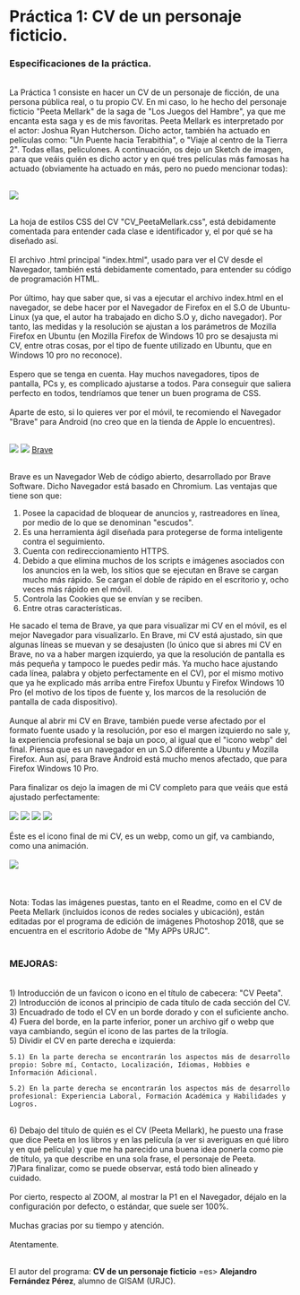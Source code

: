  # Práctica 1: CV de un personaje ficticio.

 ### **Especificaciones de la práctica.**
<br>
 La Práctica 1 consiste en hacer un CV de un personaje de ficción, de una persona pública real, o tu propio CV. En mi caso, lo he hecho del personaje ficticio "Peeta Mellark" de la saga de "Los Juegos del Hambre", ya que me encanta esta saga y es de mis favoritas. Peeta Mellark es interpretado por el actor: Joshua Ryan Hutcherson. Dicho actor, también ha actuado en películas como: "Un Puente hacia Terabithia", o "Viaje al centro de la Tierra 2". Todas ellas, peliculones. A continuación, os dejo un Sketch de imagen, para que veáis quién es dicho actor y en qué tres películas más famosas ha actuado (obviamente ha actuado en más, pero no puedo mencionar todas):
<br>
<br>

![](Sketch_HG.png)

<br>
 La hoja de estilos CSS del CV "CV_PeetaMellark.css", está debidamente comentada para entender cada clase e identificador y, el por qué se ha diseñado así.  
<br>
<br>
 El archivo .html principal "index.html", usado para ver el CV desde el Navegador, también está debidamente comentado, para entender su código de programación HTML.
<br>
<br>
Por último, hay que saber que, si vas a ejecutar el archivo index.html en el navegador, se debe hacer por el Navegador de Firefox en el S.O de Ubuntu-Linux (ya que, el autor ha trabajado en dicho S.O y, dicho navegador). Por tanto, las medidas y la resolución se ajustan a los parámetros de Mozilla Firefox en Ubuntu (en Mozilla Firefox de Windows 10 pro se desajusta mi CV, entre otras cosas, por el tipo de fuente utilizado en Ubuntu, que en Windows 10 pro no reconoce).
<br>
<br>
Espero que se tenga en cuenta. Hay muchos navegadores, tipos de pantalla, PCs y, es complicado ajustarse a todos. Para conseguir que saliera perfecto en todos, tendríamos que tener un buen programa de CSS.
<br>
<br>
Aparte de esto, si lo quieres ver por el móvil, te recomiendo el Navegador "Brave" para Android (no creo que en la tienda de Apple lo encuentres).
<br>
<br>

![](brave.jpeg) ![](brave2.png)
[Brave](https://brave.com/es/)

<br>
Brave es un Navegador Web de código abierto, desarrollado por Brave Software. Dicho Navegador está basado en Chromium. Las ventajas que tiene son que: 

1) Posee la capacidad de bloquear de anuncios y, rastreadores en línea, por medio de lo que se denominan "escudos".
2) Es una herramienta ágil diseñada para protegerse de forma inteligente contra el seguimiento.
3) Cuenta con redireccionamiento HTTPS.
4) Debido a que elimina muchos de los scripts e imágenes asociados con los anuncios en la web, los sitios que se ejecutan en Brave se cargan mucho más rápido. Se cargan el doble de rápido en el escritorio y, ocho veces más rápido en el móvil.
5) Controla las Cookies que se envían y se reciben.
6) Entre otras características.

He sacado el tema de Brave, ya que para visualizar mi CV en el móvil, es el mejor Navegador para visualizarlo. En Brave, mi CV está ajustado, sin que algunas líneas se muevan y se desajusten (lo único que si abres mi CV en Brave, no va a haber margen izquierdo, ya que la resolución de pantalla es más pequeña y tampoco le puedes pedir más. Ya mucho hace ajustando cada línea, palabra y objeto perfectamente en el CV), por el mismo motivo que ya he explicado más arriba entre Firefox Ubuntu y Firefox Windows 10 Pro (el motivo de los tipos de fuente y, los marcos de la resolución de pantalla de cada dispositivo).
<br>
<br>
Aunque al abrir mi CV en Brave, también puede verse afectado por el formato fuente usado y la resolución, por eso el margen izquierdo no sale y, la experiencia profesional se baja un poco, al igual que el "icono webp" del final. Piensa que es un navegador en un S.O diferente a Ubuntu y Mozilla Firefox. Aun así, para Brave Android está mucho menos afectado, que para Firefox Windows 10 Pro.
<br>
<br>
Para finalizar os dejo la imagen de mi CV completo para que veáis que está ajustado perfectamente:
<br>
<br>
![](1.png)
![](2.png)
![](3.png)
![](4.png)
<br>
<br>
Éste es el icono final de mi CV, es un webp, como un gif, va cambiando, como una animación.
<br>
<br>
![](sinsajo.webp)
<br>
<br>
<br>
<br>
Nota: Todas las imágenes puestas, tanto en el Readme, como en el CV de Peeta Mellark (incluidos iconos de redes sociales y ubicación), están editadas por el programa de edición de imágenes Photoshop 2018, que se encuentra en el escritorio Adobe de "My APPs URJC".
<br>
<br>
### MEJORAS:
<br>
1) Introducción de un favicon o icono en el título de cabecera: "CV Peeta".
<br>
2) Introducción de iconos al principio de cada título de cada sección del CV.
<br>
3) Encuadrado de todo el CV en un borde dorado y con el suficiente ancho.
<br>
4) Fuera del borde, en la parte inferior, poner un archivo gif o webp que vaya cambiando, según el icono de las partes de la trilogía.
<br>
5) Dividir el CV en parte derecha e izquierda:
    <br>
    
    5.1) En la parte derecha se encontrarán los aspectos más de desarrollo propio: Sobre mí, Contacto, Localización, Idiomas, Hobbies e Información Adicional.

    5.2) En la parte derecha se encontrarán los aspectos más de desarrollo profesional: Experiencia Laboral, Formación Académica y Habilidades y Logros.
<br>
6) Debajo del título de quién es el CV (Peeta Mellark), he puesto una frase que dice Peeta en los libros y en las película (a ver si averiguas en qué libro y en qué película) y que me ha parecido una buena idea ponerla como pie de título, ya que describe en una sola frase, el personaje de Peeta.
<br>
7)Para finalizar, como se puede observar, está todo bien alineado y cuidado.
<br>
<br>
Por cierto, respecto al ZOOM, al mostrar la P1 en el Navegador, déjalo en la configuración por defecto, o estándar, que suele ser 100%.
<br>
<br>
Muchas gracias por su tiempo y atención.
<br>
<br>
Atentamente.
<br>
<br>

El autor del programa: **CV de un personaje ficticio** =es> **Alejandro Fernández Pérez**, alumno de GISAM (URJC).